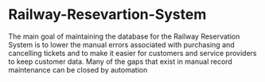 # Railway-Resevartion-System
The main goal of maintaining the database for the Railway Reservation System is to  lower the manual errors associated with purchasing and cancelling tickets and to  make it easier for customers and service providers to keep customer data. Many of  the gaps that exist in manual record maintenance can be closed by automation
